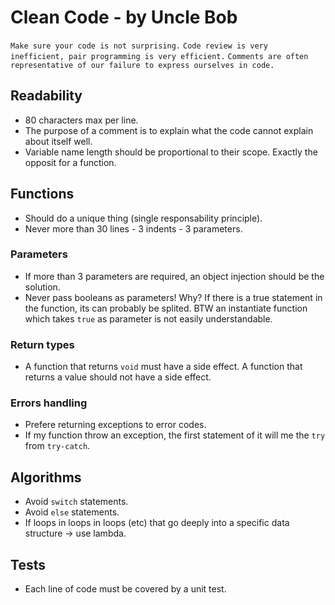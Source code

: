 # Clean Code - by Uncle Bob

`Make sure your code is not surprising.`
`Code review is very inefficient, pair programming is very efficient.`
`Comments are often representative of our failure to express ourselves in code.`

## Readability
- 80 characters max per line.
- The purpose of a comment is to explain what the code cannot explain about itself well.
- Variable name length should be proportional to their scope. Exactly the opposit for a function.

## Functions
- Should do a unique thing (single responsability principle).
- Never more than 30 lines - 3 indents - 3 parameters.

### Parameters
- If more than 3 parameters are required, an object injection should be the solution.
- Never pass booleans as parameters! Why? If there is a true statement in the function, its can probably be splited. BTW an instantiate function which takes `true` as parameter is not easily understandable.

### Return types
- A function that returns `void` must have a side effect. A function that returns a value should not have a side effect.

### Errors handling
- Prefere returning exceptions to error codes.
- If my function throw an exception, the first statement of it will me the `try` from `try-catch`.

## Algorithms
- Avoid `switch` statements.
- Avoid `else` statements.
- If loops in loops in loops (etc) that go deeply into a specific data structure -> use lambda.

## Tests
- Each line of code must be covered by a unit test.
